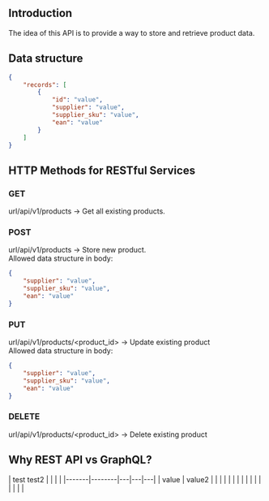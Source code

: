 ## Introduction
The idea of this API is to provide a way to store and retrieve product data.

## Data structure
```json
{
    "records": [
        {
            "id": "value",
            "supplier": "value",
            "supplier_sku": "value",
            "ean": "value"
        }
    ]
}
```


## HTTP Methods for RESTful Services

### GET
url/api/v1/products -> Get all existing products.

### POST
url/api/v1/products -> Store new product. <br />
Allowed data structure in body:
```json
{
    "supplier": "value",
    "supplier_sku": "value",
    "ean": "value"
}
```

### PUT
url/api/v1/products/<product_id> -> Update existing product <br />
Allowed data structure in body:
```json
{
    "supplier": "value",
    "supplier_sku": "value",
    "ean": "value"
}
```

### DELETE
url/api/v1/products/<product_id> -> Delete existing product <br />


 

## Why REST API vs GraphQL?

| test    test2  |   |   |   |
|-------|--------|---|---|---|
| value | value2 |   |   |   |
|       |        |   |   |   |
|       |        |   |   |   |
